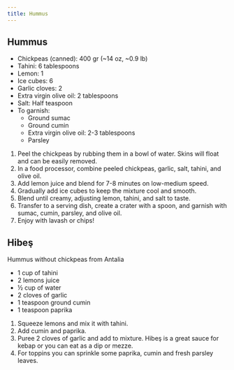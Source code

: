 ```yaml
---
title: Hummus
---
```


## Hummus

- Chickpeas (canned): 400 gr (~14 oz, ~0.9 lb)
- Tahini: 6 tablespoons
- Lemon: 1
- Ice cubes: 6
- Garlic cloves: 2
- Extra virgin olive oil: 2 tablespoons
- Salt: Half teaspoon
- To garnish:
  - Ground sumac
  - Ground cumin
  - Extra virgin olive oil: 2-3 tablespoons
  - Parsley

1. Peel the chickpeas by rubbing them in a bowl of water. Skins will float and can be easily removed.
2. In a food processor, combine peeled chickpeas, garlic, salt, tahini, and olive oil.
3. Add lemon juice and blend for 7-8 minutes on low-medium speed.
4. Gradually add ice cubes to keep the mixture cool and smooth.
5. Blend until creamy, adjusting lemon, tahini, and salt to taste.
6. Transfer to a serving dish, create a crater with a spoon, and garnish with sumac, cumin, parsley, and olive oil.
7. Enjoy with lavash or chips!

## Hibeş

Hummus without chickpeas from Antalia

- 1 cup of tahini
- 2 lemons juice
- ½ cup of water
- 2 cloves of garlic
- 1 teaspoon ground cumin
- 1 teaspoon paprika

1. Squeeze lemons and mix it with tahini.
1. Add cumin and paprika.
1. Puree 2 cloves of garlic and add to mixture. Hibeş is a great sauce for kebap or you can eat as a dip or mezze.
1. For toppins you can sprinkle some paprika, cumin and fresh parsley leaves.
